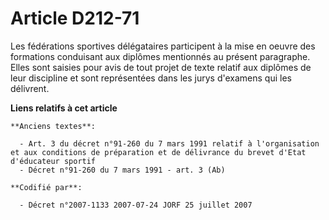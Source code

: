 # Article D212-71

Les fédérations sportives délégataires participent à la mise en oeuvre des formations conduisant aux diplômes mentionnés au
présent paragraphe. Elles sont saisies pour avis de tout projet de texte relatif aux diplômes de leur discipline et sont
représentées dans les jurys d'examens qui les délivrent.

**Liens relatifs à cet article**

	**Anciens textes**:

	  - Art. 3 du décret n°91-260 du 7 mars 1991 relatif à l'organisation et aux conditions de préparation et de délivrance du brevet d'Etat d'éducateur sportif
	  - Décret n°91-260 du 7 mars 1991 - art. 3 (Ab)

	**Codifié par**:

	  - Décret n°2007-1133 2007-07-24 JORF 25 juillet 2007
